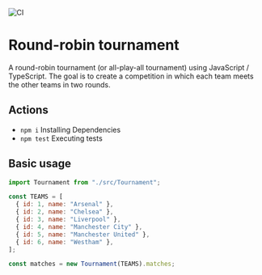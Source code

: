 ![CI](https://github.com/iassia/round-robin-tournament/workflows/CI/badge.svg)


# Round-robin tournament

A round-robin tournament (or all-play-all tournament) using JavaScript / TypeScript.
The goal is to create a competition in which each team meets the other teams in two rounds.

## Actions

- `npm i` Installing Dependencies
- `npm test` Executing tests

## Basic usage

```js
import Tournament from "./src/Tournament";

const TEAMS = [
  { id: 1, name: "Arsenal" },
  { id: 2, name: "Chelsea" },
  { id: 3, name: "Liverpool" },
  { id: 4, name: "Manchester City" },
  { id: 5, name: "Manchester United" },
  { id: 6, name: "Westham" },
];

const matches = new Tournament(TEAMS).matches;
```
